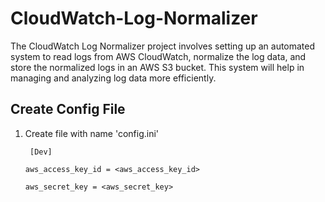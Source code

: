 # CloudWatch-Log-Normalizer
The CloudWatch Log Normalizer project involves setting up an automated system to read logs from AWS CloudWatch, normalize the log data, and store the normalized logs in an AWS S3 bucket. This system will help in managing and analyzing log data more efficiently.

## Create Config File
1. Create file with name 'config.ini'

        [Dev]
   
       aws_access_key_id = <aws_access_key_id>
   
       aws_secret_key = <aws_secret_key>
